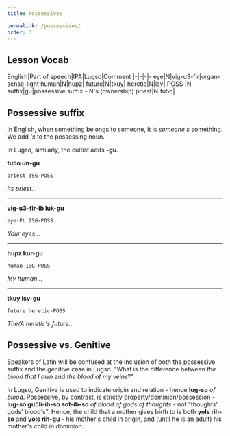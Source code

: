 ```yaml
---
title: Possessives

permalink: /possessives/
order: 3
---
```


## Lesson Vocab

English|Part of speech|IPA|Lugso|Comment
|-|-|-|-
eye|N|vig-u3-fir|organ-sense-light
human|N|hupz|
future|N|tkuy|
heretic|N|isv|
POSS |N suffix|gu|possessive suffix - N's (ownership)
priest|N|tu5o|

## Possessive suffix

In English, when something belongs to someone, it is _someone's_ something. We add _'s_ to the possessing noun.

In Lugso, similarly, the cultist adds **-gu**.

**tu5o un-gu**

`priest 3SG-POSS`

_Its priest..._

---

**vig-u3-fir-ib luk-gu**

`eye-PL 2SG-POSS`

_Your eyes..._

---

**hupz kur-gu**

`human 1SG-POSS`

_My human..._

---

**tkuy isv-gu**

`future heretic-POSS`

_The/A heretic's future..._

## Possessive vs. Genitive

Speakers of Latin will be confused at the inclusion of both the possessive suffix and the genitive case in Lugso. "What is the difference between _the blood that I own_ and _the blood of my veins_?"

In Lugso, Genitive is used to indicate origin and relation - hence **lug-so** _of blood_. Possessive, by contrast, is strictly property/dominion/possession - **lug-so gu5li-ib-so sot-ib-so** _of blood of gods of thoughts_ - not "thoughts' gods' blood's". Hence, the child that a mother gives birth to is both **yols rih-so** and **yols rih-gu** - his mother's child in origin, and (until he is an adult) his mother's child in dominion. 